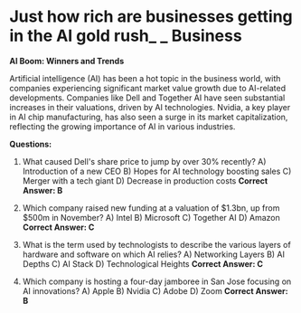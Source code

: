 # Just how rich are businesses getting in the AI gold rush_ _ Business

**AI Boom: Winners and Trends**

Artificial intelligence (AI) has been a hot topic in the business world, with companies experiencing significant market value growth due to AI-related developments. Companies like Dell and Together AI have seen substantial increases in their valuations, driven by AI technologies. Nvidia, a key player in AI chip manufacturing, has also seen a surge in its market capitalization, reflecting the growing importance of AI in various industries.

**Questions:**

1. What caused Dell's share price to jump by over 30% recently?
   A) Introduction of a new CEO
   B) Hopes for AI technology boosting sales
   C) Merger with a tech giant
   D) Decrease in production costs
   **Correct Answer: B**

2. Which company raised new funding at a valuation of $1.3bn, up from $500m in November?
   A) Intel
   B) Microsoft
   C) Together AI
   D) Amazon
   **Correct Answer: C**

3. What is the term used by technologists to describe the various layers of hardware and software on which AI relies?
   A) Networking Layers
   B) AI Depths
   C) AI Stack
   D) Technological Heights
   **Correct Answer: C**

4. Which company is hosting a four-day jamboree in San Jose focusing on AI innovations?
   A) Apple
   B) Nvidia
   C) Adobe
   D) Zoom
   **Correct Answer: B**